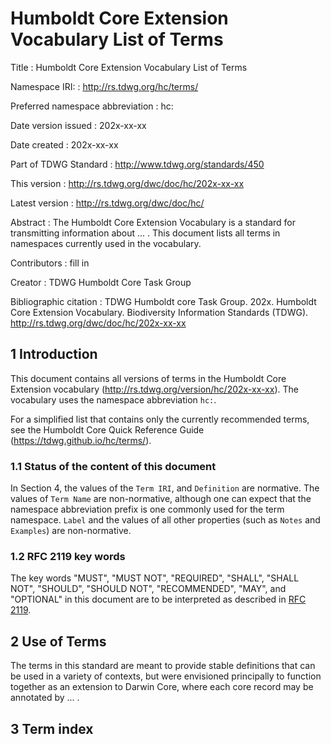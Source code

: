 # Humboldt Core Extension Vocabulary List of Terms

Title
: Humboldt Core Extension Vocabulary List of Terms

Namespace IRI:
: http://rs.tdwg.org/hc/terms/

Preferred namespace abbreviation
: hc:

Date version issued
: 202x-xx-xx

Date created
: 202x-xx-xx

Part of TDWG Standard
: <http://www.tdwg.org/standards/450>

This version
: <http://rs.tdwg.org/dwc/doc/hc/202x-xx-xx>

Latest version
: <http://rs.tdwg.org/dwc/doc/hc/>

Abstract
: The Humboldt Core Extension Vocabulary is a standard for transmitting information about ... . This document lists all terms in namespaces currently used in the vocabulary.

Contributors
: fill in

Creator
: TDWG Humboldt Core Task Group

Bibliographic citation
: TDWG Humboldt core Task Group. 202x. Humboldt Core Extension Vocabulary. Biodiversity Information Standards (TDWG). <http://rs.tdwg.org/dwc/doc/hc/202x-xx-xx>


## 1 Introduction

This document contains all versions of terms in the Humboldt Core Extension vocabulary (<http://rs.tdwg.org/version/hc/202x-xx-xx>). The vocabulary uses the namespace abbreviation `hc:`. 

For a simplified list that contains only the currently recommended terms, see the Humboldt Core Quick Reference Guide (<https://tdwg.github.io/hc/terms/>).

### 1.1 Status of the content of this document

In Section 4, the values of the `Term IRI`, and `Definition` are normative. The values of `Term Name` are non-normative, although one can expect that the namespace abbreviation prefix is one commonly used for the term namespace.  `Label` and the values of all other properties (such as `Notes` and `Examples`) are non-normative.

### 1.2 RFC 2119 key words
The key words "MUST", "MUST NOT", "REQUIRED", "SHALL", "SHALL NOT", "SHOULD", "SHOULD NOT", "RECOMMENDED", "MAY", and "OPTIONAL" in this document are to be interpreted as described in [RFC 2119](https://tools.ietf.org/html/rfc2119).

## 2 Use of Terms

The terms in this standard are meant to provide stable definitions that can be used in a variety of contexts, but were envisioned principally to function together as an extension to Darwin Core, where each core record may be annotated by ... .

## 3 Term index

